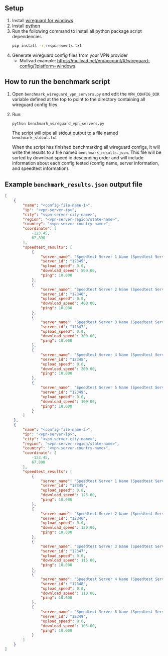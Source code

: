 

## Setup

1. Install [wireguard for windows](https://www.wireguard.com/install/)
2. Install [python](https://www.python.org/downloads/)
3. Run the following command to install all python package script dependencies
   ```bash 
   pip install -r requirements.txt
   ``` 
4. Generate wireguard config files from your VPN provider
    * Mullvad example:  https://mullvad.net/en/account/#/wireguard-config/?platform=windows


## How to run the benchmark script
1. Open `benchmark_wireguard_vpn_servers.py` and edit the `VPN_CONFIG_DIR` variable defined at the top to point to the directory containing all wireguard config files.
2. Run:
    ```bash
    python benchmark_wireguard_vpn_servers.py
    ```
    The script will pipe all stdout output to a file named `benchmark_stdout.txt`
    
    When the script has finished benchmarking all wireguard configs, it will write the results to a file named `benchmark_results.json`. This file will be sorted by download speed in descending order and will include information about each config tested (config name, server information, and speedtest information).

## Example `benchmark_results.json` output file

```json
[
    {
        "name": "<config-file-name-1>",
        "ip": "<vpn-server-ip>",
        "city": "<vpn-server-city-name>",
        "region": "<vpn-server-region/state-name>",
        "country": "<vpn-server-country-name>",
        "coordinate": [
            -123.45,
            67.890
        ],
        "speedtest_results": [
            {
                "server_name": "Speedtest Server 1 Name (Speedtest Server City, State/Region, Country) [Distance from VPN server]",
                "server_id": "12345",
                "upload_speed": 0.0,
                "download_speed": 500.00,
                "ping": 10.000
            },
            {
                "server_name": "Speedtest Server 2 Name (Speedtest Server City, State/Region, Country) [Distance from VPN server]",
                "server_id": "12346",
                "upload_speed": 0.0,
                "download_speed": 400.00,
                "ping": 10.000
            },
            {
                "server_name": "Speedtest Server 3 Name (Speedtest Server City, State/Region, Country) [Distance from VPN server]",
                "server_id": "12347",
                "upload_speed": 0.0,
                "download_speed": 300.00,
                "ping": 10.000
            },
            {
                "server_name": "Speedtest Server 4 Name (Speedtest Server City, State/Region, Country) [Distance from VPN server]",
                "server_id": "12348",
                "upload_speed": 0.0,
                "download_speed": 200.00,
                "ping": 10.000
            },
            {
                "server_name": "Speedtest Server 5 Name (Speedtest Server City, State/Region, Country) [Distance from VPN server]",
                "server_id": "12349",
                "upload_speed": 0.0,
                "download_speed": 100.00,
                "ping": 10.000
            }
        ]
    },
    {
        "name": "<config-file-name-2>",
        "ip": "<vpn-server-ip>",
        "city": "<vpn-server-city-name>",
        "region": "<vpn-server-region/state-name>",
        "country": "<vpn-server-country-name>",
        "coordinate": [
            -123.45,
            67.890
        ],
        "speedtest_results": [
            {
                "server_name": "Speedtest Server 1 Name (Speedtest Server City, State/Region, Country) [Distance from VPN server]",
                "server_id": "12345",
                "upload_speed": 0.0,
                "download_speed": 125.00,
                "ping": 10.000
            },
            {
                "server_name": "Speedtest Server 2 Name (Speedtest Server City, State/Region, Country) [Distance from VPN server]",
                "server_id": "12346",
                "upload_speed": 0.0,
                "download_speed": 120.00,
                "ping": 10.000
            },
            {
                "server_name": "Speedtest Server 3 Name (Speedtest Server City, State/Region, Country) [Distance from VPN server]",
                "server_id": "12347",
                "upload_speed": 0.0,
                "download_speed": 115.00,
                "ping": 10.000
            },
            {
                "server_name": "Speedtest Server 4 Name (Speedtest Server City, State/Region, Country) [Distance from VPN server]",
                "server_id": "12348",
                "upload_speed": 0.0,
                "download_speed": 110.00,
                "ping": 10.000
            },
            {
                "server_name": "Speedtest Server 5 Name (Speedtest Server City, State/Region, Country) [Distance from VPN server]",
                "server_id": "12349",
                "upload_speed": 0.0,
                "download_speed": 105.00,
                "ping": 10.000
            }
        ]
    }
]
```
